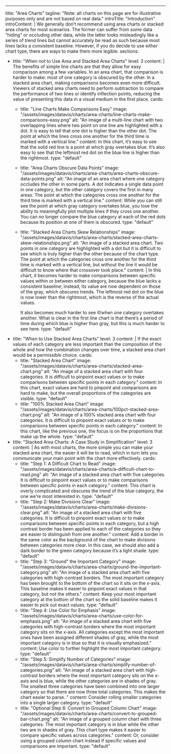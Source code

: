 ---
title: "Area Charts"
tagline: "Note: all charts on this page are for illustrative purposes only and are not based on real data."
introTitle: "Introduction"
introContent: | 
       We generally don’t recommend using area charts or stacked area charts for most scenarios. The former can suffer from some data “hiding” or occluding other data, while the latter looks misleadingly like a series of trend lines but cannot accurately be read as such because most lines lacks a consistent baseline. However, if you do decide to use either chart type, there are ways to make them more legible.
sections:
  - title: "When *not* to Use Area and Stacked Area Charts"
    level: 3
    content: |
        The benefits of simple line charts are that they allow for easy comparison among a few variables. In an area chart, that comparison is harder to make: most of one category is obscured by the other. In a stacked area chart, making comparisons becomes even more difficult. Viewers of stacked area charts need to perform subtraction to compare the performance of two lines or identify inflection points, reducing the value of presenting this data in a visual medium in the first place.
    cards:
    - title: "Line Charts Make Comparisons Easy"
      image: "/assets/images/datavis/charts/area-charts/line-charts-make-comparisons-easy.png"
      alt: "An image of a multi-line chart with two overlapping lines where two point on one line are highlighted with a dot. It is easy to tell that one dot is higher than the other dot. The point at which the lines cross one another for the third time is marked with a vertical line."
      content: In this chart, it’s easy to see that the solid red line is a point at which gray overtakes blue. It’s also easy to see that the leftmost red dot on the blue line is higher than the rightmost.
      type: "default"
    - title: "Area Charts Obscure Data Points"
      image: "/assets/images/datavis/charts/area-charts/area-charts-obscure-data-points.png"
      alt: "An image of an area chart where one category occludes the other in some parts. A dot indicates a single data point in one category, but the other category covers the first in many areas. The point at which the categories cross one another for the third time is marked with a vertical line."
      content: While you can still see the point at which gray category overtakes blue, you lose the ability to meaningfully plot multiple lines if they cross one another. You can no longer compare the blue category at each of the red dots because its position at one of them is obscured.
      type: "default"
    - title: "Stacked Area Charts Skew Relationships"
      image: "/assets/images/datavis/charts/area-charts/stacked-area-charts-skew-relationships.png"
      alt: "An image of a stacked area chart. Two points in one category are highlighted with a dot but it is difficult to see which is truly higher than the other because of the chart type. The point at which the categories cross one another for the third time is marked with a vertical line, but without the line it would be difficult to know where that crossover took place."
      content: | 
         In this chart, it becomes harder to make comparisons between specific values within or between either category, because the blue lacks a consistent baseline; instead, its value are now dependent on those of the gray, which obscures trends. The leftmost red dot on the blue is now lower than the rightmost, which is the reverse of the actual values.

         It also becomes much harder to see if/when one category overtakes another. What is clear in the first line chart is that there’s a period of time during which blue is higher than gray, but this is much harder to see here.
      type: "default"
  - title: "When to Use Stacked Area Charts"
    level: 3
    content: |
        If the exact values of each category are less important than the composition of the whole and how the combination changes over time, a stacked area chart would be a permissible choice.
    cards:
    - title: "Stacked Area Chart"
      image: "/assets/images/datavis/charts/area-charts/stacked-area-chart.png"
      alt: "An image of a stacked area chart with four categories. It is difficult to pinpoint exact values or to make comparisons between specific points in each category."
      content: In this chart, exact values are hard to pinpoint and comparisons are hard to make, but the overall proportions of the categories are visible.
      type: "default"
    - title: "100% Stacked Area Chart"
      image: "/assets/images/datavis/charts/area-charts/100pct-stacked-area-chart.png"
      alt: "An image of a 100% stacked area chart with four categories. It is difficult to pinpoint exact values or to make comparisons between specific points in each category."
      content: In this chart, like the previous one, the focus is on the proportions that make up the whole.
      type: "default"
  - title: "Stacked Area Charts: A Case Study in Simplification"
    level: 3
    content: |
        As with most charts, the more simple you can make your stacked area chart, the easier it will be to read, which in turn lets you communicate your main point with the chart more effectively.
    cards:
    - title: "Step 1: A Difficult Chart to Read"
      image: "/assets/images/datavis/charts/area-charts/a-difficult-chart-to-read.png"
      alt: "An image of a stacked area chart with five categories. It is difficult to pinpoint exact values or to make comparisons between specific points in each category."
      content: This chart is overly complicated and obscures the trend of the blue category, the one we’re most interested in.
      type: "default"
    - title: "Step 2: Make Divisions Clear"
      image: "/assets/images/datavis/charts/area-charts/make-divisions-clear.png"
      alt: "An image of a stacked area chart with five categories. It is difficult to pinpoint exact values or to make comparisons between specific points in each category, but a high contrast border has been applied to each of the categories so they are easier to distinguish from one another."
      content: Add a border in the same color as the background of the chart to make divisions between categories more clear. In this case, we should also add a dark border to the green category because it’s a light shade.
      type: "default"
    - title: "Step 3: “Ground” the Important Category"
      image: "/assets/images/datavis/charts/area-charts/ground-the-important-category.png"
      alt: "An image of a stacked area chart with five categories with high-contrast borders. The most important category has been brought to the bottom of the chart so it sits on the x-axis. This baseline makes it easier to pinpoint exact values in that category, but not the others."
      content: Keep your most important category at the bottom of the chart so the solid baseline makes it easier to pick out exact values.
      type: "default"
    - title: "Step 4: Use Color for Emphasis"
      image: "/assets/images/datavis/charts/area-charts/use-color-for-emphasis.png"
      alt: "An image of a stacked area chart with five categories with high-contrast borders where the most important category sits on the x-axis. All categories except the most important ones have been assigned different shades of gray, while the most important category is in blue so that it is visually emphasized."
      content: Use color to further highlight the most important category.
      type: "default"
    - title: "Step 5: Simplify Number of Categories"
      image: "/assets/images/datavis/charts/area-charts/simplify-number-of-categories.png"
      alt: "An image of a stacked area chart with high-contrast borders where the most important category sits on the x-axis and is blue, while the other categories are in shades of gray. The smallest three categories have been combined into one larger category so that there are now three total categories. This makes the chart easier to parse. "
      content: Consider rolling smaller categories into a single larger category.
      type: "default"
    - title: "Optional Step 6: Convert to Grouped Column Chart"
      image: "/assets/images/datavis/charts/area-charts/convert-to-grouped-bar-chart.png"
      alt: "An image of a grouped column chart with three categories. The most important category is in blue while the other two are in shades of gray. This chart type makes it easier to compare specific values across categories."
      content: Or, consider using a grouped column chart instead if specific values and comparisons are important.
      type: "default"